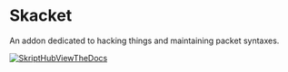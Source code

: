 # Skacket

An addon dedicated to hacking things and maintaining packet syntaxes.

[![SkriptHubViewTheDocs](http://skripthub.net/static/addon/ViewTheDocsButton.png)](http://skripthub.net/docs/?addon=Skacket)
